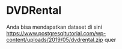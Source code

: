 # DVDRental
Anda bisa mendapatkan dataset di sini https://www.postgresqltutorial.com/wp-content/uploads/2019/05/dvdrental.zip
quer
